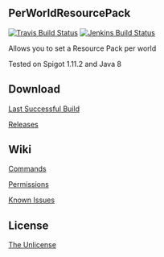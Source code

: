 ## PerWorldResourcePack

[![Travis Build Status](https://travis-ci.org/SavageCore/PerWorldResourcePack.svg?branch=master)](https://travis-ci.org/SavageCore/PerWorldResourcePack) [![Jenkins Build Status](https://ci.savagecore.eu/job/PerWorldResourcePack/badge/icon)](https://ci.savagecore.eu/job/PerWorldResourcePack/)

Allows you to set a Resource Pack per world

Tested on Spigot 1.11.2 and Java 8

## Download

[Last Successful Build](https://ci.savagecore.eu/job/PerWorldResourcePack/lastSuccessfulBuild/)

[Releases](https://github.com/SavageCore/PerWorldResourcePack/releases)

## Wiki

[Commands](https://github.com/SavageCore/PerWorldResourcePack/wiki/Commands)

[Permissions](https://github.com/SavageCore/PerWorldResourcePack/wiki/Permissions)

[Known Issues](https://github.com/SavageCore/PerWorldResourcePack/wiki/Known-Issues)

## License

[The Unlicense](http://unlicense.org/)
